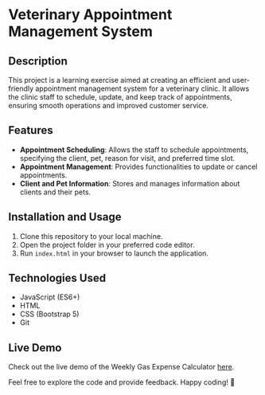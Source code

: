 # Veterinary Appointment Management System

## Description

This project is a learning exercise aimed at creating an efficient and user-friendly appointment management system for a veterinary clinic. It allows the clinic staff to schedule, update, and keep track of appointments, ensuring smooth operations and improved customer service.

## Features

- **Appointment Scheduling**: Allows the staff to schedule appointments, specifying the client, pet, reason for visit, and preferred time slot.
- **Appointment Management**: Provides functionalities to update or cancel appointments.
- **Client and Pet Information**: Stores and manages information about clients and their pets.

## Installation and Usage

1. Clone this repository to your local machine.
2. Open the project folder in your preferred code editor.
3. Run `index.html` in your browser to launch the application.

## Technologies Used

- JavaScript (ES6+)
- HTML
- CSS (Bootstrap 5)
- Git

## Live Demo

Check out the live demo of the Weekly Gas Expense Calculator [here](https://).

Feel free to explore the code and provide feedback. Happy coding! 🚀
